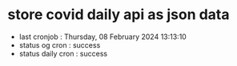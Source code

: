 # store covid daily api as json data

- last cronjob : Thursday, 08 February 2024 13:13:10
- status og cron : success
- status daily cron : success
      
      